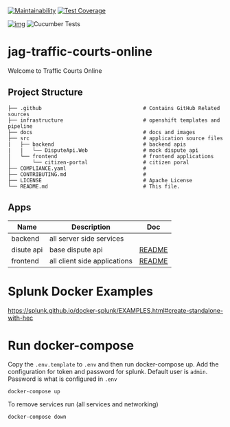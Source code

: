 [![Maintainability](https://api.codeclimate.com/v1/badges/1b10997fdfad5bc3f42c/maintainability)](https://codeclimate.com/github/bcgov/jag-traffic-courts-online/maintainability) [![Test Coverage](https://api.codeclimate.com/v1/badges/1b10997fdfad5bc3f42c/test_coverage)](https://codeclimate.com/github/bcgov/jag-traffic-courts-online/test_coverage)

[![img](https://img.shields.io/badge/Lifecycle-Experimental-339999)](https://github.com/bcgov/repomountie/blob/master/doc/lifecycle-badges.md)  ![Cucumber Tests](https://github.com/bcgov/jag-file-submission/workflows/Cucumber%20Tests/badge.svg)

# jag-traffic-courts-online

Welcome to Traffic Courts Online

## Project Structure

    ├── .github                                 # Contains GitHub Related sources
    ├── infrastructure                          # openshift templates and pipeline
    ├── docs                                    # docs and images
    ├── src                                     # application source files
    |   ├── backend                             # backend apis
    |   |   └── DisputeApi.Web                  # mock dispute api
    │   └── frontend                            # frontend applications
    │       └── citizen-portal                  # citizen poral
    ├── COMPLIANCE.yaml                         #
    ├── CONTRIBUTING.md                         #
    ├── LICENSE                                 # Apache License
    └── README.md                               # This file.

## Apps

| Name                | Description                                  | Doc                             |
| ------------------- | -------------------------------------------- | --------------------------------|
| backend             | all server side services                     |                                 |
| disute api          | base dispute api                             | [README](src/backend/README.md)|
| frontend            | all client side applications                 | [README](src/frontend/README.md)|


# Splunk Docker Examples

https://splunk.github.io/docker-splunk/EXAMPLES.html#create-standalone-with-hec

# Run docker-compose

Copy the `.env.template` to `.env` and then run docker-compose up.
Add the configuration for token and password for splunk.
Default user is `admin`. Password is what is configured in `.env`

```
docker-compose up
```

To remove services run (all services and networking)
```
docker-compose down
```